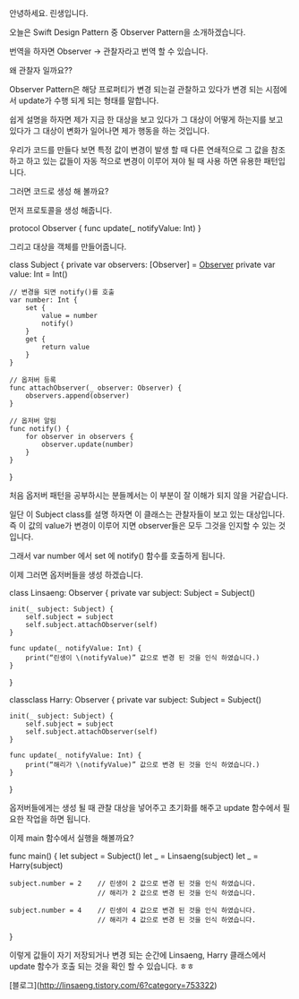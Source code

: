 안녕하세요. 린생입니다.

오늘은 Swift Design Pattern 중 Observer Pattern을 소개하겠습니다.

번역을 하자면 Observer -> 관찰자라고 번역 할 수 있습니다.

왜 관찰자 일까요??

Observer Pattern은 해당 프로퍼티가 변경 되는걸 관찰하고 있다가 변경 되는 시점에서 update가 수행 되게 되는 형태를 말합니다.

쉽게 설명을 하자면 제가 지금 한 대상을 보고 있다가 그 대상이 어떻게 하는지를 보고 있다가 그 대상이 변화가 일어나면 제가 행동을 하는 것입니다.

우리가 코드를 만들다 보면 특정 값이 변경이 발생 할 때 다른 연쇄적으로 그 값을 참조 하고 하고 있는 값들이 자동 적으로 변경이 이루어 져야 될 때 사용 하면 유용한 패턴입니다.

그러면 코드로 생성 해 볼까요?

먼저 프로토콜을 생성 해줍니다.

protocol Observer {
    func update(_ notifyValue: Int) 
}

그리고 대상을 객체를 만들어줍니다.

class Subject {
    private var observers: [Observer] = [Observer]()
    private var value: Int = Int()

    // 변경을 되면 notify()를 호출
    var number: Int {
        set {
            value = number
            notify()
        }
        get {
            return value 
        }
    }

    // 옵저버 등록
    func attachObserver(_ observer: Observer) {
        observers.append(observer)
    }
    
    // 옵저버 알림
    func notify() {
        for observer in observers {
            observer.update(number)
        }
    }
}

처음 옵저버 패턴을 공부하시는 분들께서는 이 부분이 잘 이해가 되지 않을 거같습니다.

일단 이 Subject class를 설명 하자면 이 클래스는 관찰자들이 보고 있는 대상입니다.
즉 이 값의 value가 변경이 이루어 지면 observer들은 모두 그것을 인지할 수 있는 것입니다.

그래서 var number 에서 set 에 notify() 함수를 호출하게 됩니다.

이제 그러면 옵저버들을 생성 하겠습니다.

class Linsaeng: Observer {
    private var subject: Subject = Subject()
    
    init(_ subject: Subject) {
        self.subject = subject
        self.subject.attachObserver(self)
    }

    func update(_ notifyValue: Int) {
        print(“린생이 \(notifyValue)” 값으로 변경 된 것을 인식 하였습니다.)
    }
}

classclass Harry: Observer {
    private var subject: Subject = Subject()
    
    init(_ subject: Subject) {
        self.subject = subject
        self.subject.attachObserver(self)
    }

    func update(_ notifyValue: Int) {
        print(“해리가 \(notifyValue)” 값으로 변경 된 것을 인식 하였습니다.)
    }
}

옵저버들에게는 생성 될 때 관찰 대상을 넣어주고 초기화를 해주고 update 함수에서 필요한 작업을 하면 됩니다.

이제 main 함수에서 실행을 해볼까요?

func main() {
    let subject = Subject()
    let _ = Linsaeng(subject)
    let _ = Harry(subject)

    subject.number = 2    // 린생이 2 값으로 변경 된 것을 인식 하였습니다.
                          // 해리가 2 값으로 변경 된 것을 인식 하였습니다.

    subject.number = 4    // 린생이 4 값으로 변경 된 것을 인식 하였습니다.
                          // 해리가 4 값으로 변경 된 것을 인식 하였습니다.
}

이렇게 값들이 자기 저장되거나 변경 되는 순간에 Linsaeng, Harry 클래스에서 update 함수가 호출 되는 것을 확인 할 수 있습니다. ㅎㅎ

[블로그]\(http://linsaeng.tistory.com/6?category=753322)
